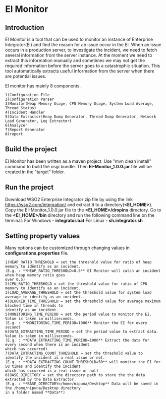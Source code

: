 # EI Monitor

## **Introduction**

EI Monitor is a tool that can be used to monitor an instance of Enterprise Integrator(EI) and find the reason for an 
issue occur in the EI.
When an issue occurs in a production server, to investigate the incident, we need to fetch several information from the 
server instance. 
At the moment we need to extract this information manually and sometimes we may not get the required information before 
the server goes to a catastrophic situation. 
This tool automatically extracts useful information from the server when there are potential issues. 

EI monitor has mainly 8 components.

    1)Configuration File
    2)Configuration Parser
    3)Monitor(Heap Memory Usage, CPU Memory Usage, System Load Average, Thread Status)
    4)Incident Handler
    5)Data Extractor(Heap Dump Generator, Thread Dump Generator, Network Load Generator, Log Extractor)
    6)Analyzer
    7)Report Generator
    8)report

## **Build the project**

EI Monitor has been written as a maven project. Use "mvn clean install" command to build the osgi bundle. 
Then **EI-Monitor_1.0.0.jar** file will be created in the "target" folder.

## **Run the project**

Download WSO2 Enterprise Integrator zip file by using the link https://wso2.com/integration/ and extract it to a 
directory(**<EI_HOME>**).
Copy the EI-Monitor_1.0.0.jar file to the **<EI_HOME>/dropins** directory.
Go to the **<EI_HOME>/bin** directory and run the following command line on the terminal.
    For Windows - **integrator.bat**
    For Linux - **sh.integrator.sh**
    
## **Setting property values**

Many options can be customized through changing values in **configurations.properties** file.
    
    1)HEAP_RATIO_THRESHOLD = set the threshold value for ratio of heap memory to identify as an incident.
    (E.g. : **HEAP_RATIO_THRESHOLD=0.5** EI Monitor will catch an incident when heap memory ratio goes 
    over 0.5)
    2)CPU_RATIO_THRESHOLD = set the threshold value for ratio of CPU memory to identify as an incident.
    3)LOAD_AVERAGE_THRESHOLD = set the threshold value for system load average to identify as an incident.
    4)BLOCKED_TIME_THRESHOLD = set the threshold value for average maximum blocked time in threads to 
    identify as an incident.
    5)MONITORING_TIME_PERIOD = set the period value to monitor the EI. Value is taken in milliseconds.
    (E.g. : **MONITORING_TIME_PERIOD=1000** Monitor the EI for every second)
    6)DATA_EXTRACTING_TIME_PERIOD = set the period value to extract data. Value is taken in milliseconds.
    (E.g. : **DATA_EXTRACTING_TIME_PERIOD=1000** Extract the data for every second when there is an incident 
    which has occurred)
    7)DATA_EXTRACTING_COUNT_THRESHOLD = set the threshold value to identify the incident is a real issue or not.
    (E.g. : **DATA_EXTRACTING_COUNT_THRESHOLD=50** will monitor the EI for 50 times and identify the incident 
    which has occurred is a real issue or not)
    8)BASE_DIRECTORY = set the directory path to store the the data extracted by the Data Extractor.
    (E.g. : **BASE_DIRECTORY=/home/nipuna/Desktop** Data will be saved in the /home/nipuna/Desktop directory 
    in a folder named **Data**)
